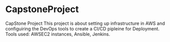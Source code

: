 # CapstoneProject
CapStone Project
This project is about setting up infrastructure in AWS and configuiring the DevOps tools to create a CI/CD pipleine for Deployment.
Tools used: AWSEC2 instances, Ansible, Jenkins.
